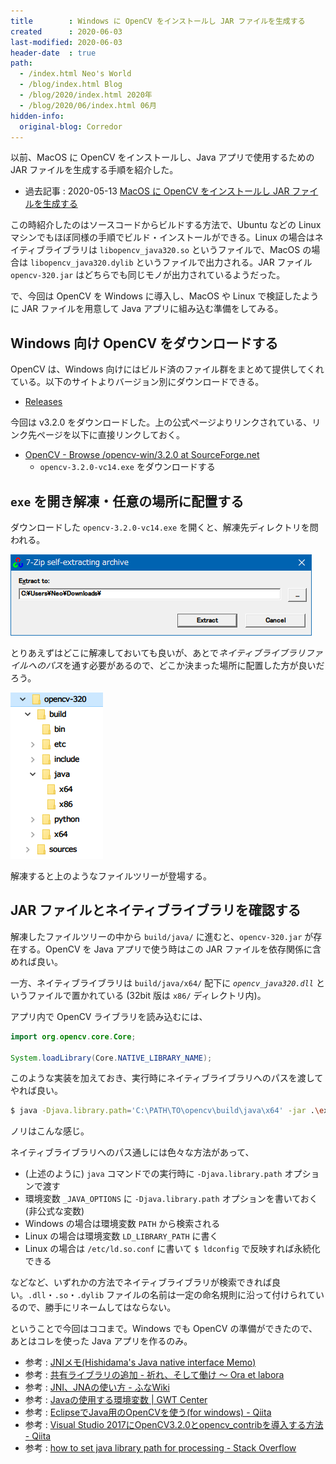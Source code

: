 ```yaml
---
title        : Windows に OpenCV をインストールし JAR ファイルを生成する
created      : 2020-06-03
last-modified: 2020-06-03
header-date  : true
path:
  - /index.html Neo's World
  - /blog/index.html Blog
  - /blog/2020/index.html 2020年
  - /blog/2020/06/index.html 06月
hidden-info:
  original-blog: Corredor
---
```


以前、MacOS に OpenCV をインストールし、Java アプリで使用するための JAR ファイルを生成する手順を紹介した。

- 過去記事 : 2020-05-13 [MacOS に OpenCV をインストールし JAR ファイルを生成する](/blog/2020/05/13-02.html)

この時紹介したのはソースコードからビルドする方法で、Ubuntu などの Linux マシンでもほぼ同様の手順でビルド・インストールができる。Linux の場合はネイティブライブラリは `libopencv_java320.so` というファイルで、MacOS の場合は `libopencv_java320.dylib` というファイルで出力される。JAR ファイル `opencv-320.jar` はどちらでも同じモノが出力されているようだった。

で、今回は OpenCV を Windows に導入し、MacOS や Linux で検証したように JAR ファイルを用意して Java アプリに組み込む準備をしてみる。

## Windows 向け OpenCV をダウンロードする

OpenCV は、Windows 向けにはビルド済のファイル群をまとめて提供してくれている。以下のサイトよりバージョン別にダウンロードできる。

- [Releases](https://opencv.org/releases/)

今回は v3.2.0 をダウンロードした。上の公式ページよりリンクされている、リンク先ページを以下に直接リンクしておく。

- [OpenCV - Browse /opencv-win/3.2.0 at SourceForge.net](https://sourceforge.net/projects/opencvlibrary/files/opencv-win/3.2.0/)
  - `opencv-3.2.0-vc14.exe` をダウンロードする

## `exe` を開き解凍・任意の場所に配置する

ダウンロードした `opencv-3.2.0-vc14.exe` を開くと、解凍先ディレクトリを問われる。

![適当に解凍](03-01-01.png)

とりあえずはどこに解凍しておいても良いが、あとで*ネイティブライブラリファイルへのパス*を通す必要があるので、どこか決まった場所に配置した方が良いだろう。

![こんな中身](03-01-02.png)

解凍すると上のようなファイルツリーが登場する。

## JAR ファイルとネイティブライブラリを確認する

解凍したファイルツリーの中から `build/java/` に進むと、`opencv-320.jar` が存在する。OpenCV を Java アプリで使う時はこの JAR ファイルを依存関係に含めれば良い。

一方、ネイティブライブラリは `build/java/x64/` 配下に *`opencv_java320.dll`* というファイルで置かれている (32bit 版は `x86/` ディレクトリ内)。

アプリ内で OpenCV ライブラリを読み込むには、

```java
import org.opencv.core.Core;

System.loadLibrary(Core.NATIVE_LIBRARY_NAME);
```

このような実装を加えておき、実行時にネイティブライブラリへのパスを渡してやれば良い。

```bash
$ java -Djava.library.path='C:\PATH\TO\opencv\build\java\x64' -jar .\example.jar
```

ノリはこんな感じ。

ネイティブライブラリへのパス通しには色々な方法があって、

- (上述のように) `java` コマンドでの実行時に `-Djava.library.path` オプションで渡す
- 環境変数 `_JAVA_OPTIONS` に `-Djava.library.path` オプションを書いておく (非公式な変数)
- Windows の場合は環境変数 `PATH` から検索される
- Linux の場合は環境変数 `LD_LIBRARY_PATH` に書く
- Linux の場合は `/etc/ld.so.conf` に書いて `$ ldconfig` で反映すれば永続化できる

などなど、いずれかの方法でネイティブライブラリが検索できれば良い。`.dll`・`.so`・`.dylib` ファイルの名前は一定の命名規則に沿って付けられているので、勝手にリネームしてはならない。

ということで今回はココまで。Windows でも OpenCV の準備ができたので、あとはコレを使った Java アプリを作るのみ。

- 参考 : [JNIメモ(Hishidama's Java native interface Memo)](https://www.ne.jp/asahi/hishidama/home/tech/java/jni.html)
- 参考 : [共有ライブラリの追加 - 祈れ、そして働け ～ Ora et labora](https://tetsuyai.hatenablog.com/entry/20111201/1324792477)
- 参考 : [JNI、JNAの使い方 - ふなWiki](https://blue-red.ddo.jp/~ao/wiki/wiki.cgi?page=JNI%A1%A2JNA%A4%CE%BB%C8%A4%A4%CA%FD)
- 参考 : [Javaの使用する環境変数 | GWT Center](https://www.gwtcenter.com/env-vars-used-by-java)
- 参考 : [EclipseでJava用のOpenCVを使う(for windows) - Qiita](https://qiita.com/livlea/items/a853c374d6d91b33f5fe)
- 参考 : [Visual Studio 2017にOpenCV3.2.0とopencv_contribを導入する方法 - Qiita](https://qiita.com/tomochiii/items/fa26404ebc5fcd4481b9)
- 参考 : [how to set java library path for processing - Stack Overflow](https://stackoverflow.com/questions/1734207/how-to-set-java-library-path-for-processing)
